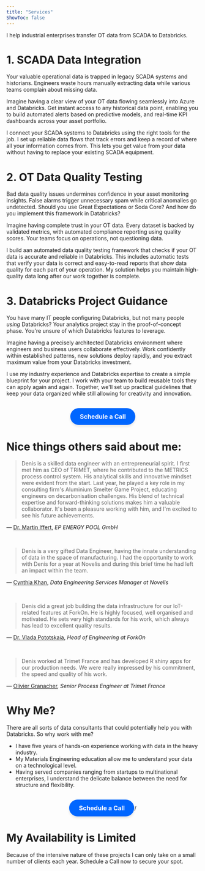 ```yaml
---
title: "Services"
ShowToc: false
---
```


I help industrial enterprises transfer OT data from SCADA to Databricks.

# 1. SCADA Data Integration

Your valuable operational data is trapped in legacy SCADA systems and historians. Engineers waste hours manually extracting data while various teams complain about missing data.

Imagine having a clear view of your OT data flowing seamlessly into Azure and Databricks. Get instant access to any historical data point, enabling you to build automated alerts based on predictive models, and real-time KPI dashboards across your asset portfolio.

I connect your SCADA systems to Databricks using the right tools for the job. I set up reliable data flows that track errors and keep a record of where all your information comes from. This lets you get value from your data without having to replace your existing SCADA equipment.

# 2. OT Data Quality Testing

Bad data quality issues undermines confidence in your asset monitoring insights. False alarms trigger unnecessary spam while critical anomalies go undetected. Should you use Great Expectations or Soda Core? And how do you implement this framework in Databricks?

Imagine having complete trust in your OT data. Every dataset is backed by validated metrics, with automated compliance reporting using quality scores. Your teams focus on operations, not questioning data.

I build aan automated data quality testing framework that checks if your OT data is accurate and reliable in Databricks. This includes automatic tests that verify your data is correct and easy-to-read reports that show data quality for each part of your operation. My solution helps you maintain high-quality data long after our work together is complete.

# 3. Databricks Project Guidance

You have many IT people configuring Databricks, but not many people *using* Databricks? Your analytics project stay in the proof-of-concept phase. You're unsure of which Databricks features to leverage.

Imagine having a precisely architected Databricks environment where engineers and business users collaborate effectively. Work confidently within established patterns, new solutions deploy rapidly, and you extract maximum value from your Databricks investment.

I use my industry experience and Databricks expertise to create a simple blueprint for your project. I work with your team to build reusable tools they can apply again and again. Together, we'll set up practical guidelines that keep your data organized while still allowing for creativity and innovation.

<!-- Calendly link widget begin -->
<link href="https://assets.calendly.com/assets/external/widget.css" rel="stylesheet">
<script src="https://assets.calendly.com/assets/external/widget.js" type="text/javascript" async></script>
<div style="text-align: center; margin: 30px 0;">
  <a href=""
     onclick="Calendly.initPopupWidget({url: 'https://calendly.com/gontcharovd/introductory-call'});return false;"
     style="background-color: #0066ff;
            color: white;
            padding: 12px 25px;
            border-radius: 25px;
            font-weight: bold;
            text-decoration: none;
            display: inline-block;
            font-size: 16px;
            box-shadow: 0 4px 6px rgba(0,0,0,0.1);
            transition: all 0.3s ease;">
    Schedule a Call
  </a>
</div>
<!-- Calendly link widget end -->


# Nice things others said about me:

> Denis is a skilled data engineer with an entrepreneurial spirit. I first met him as CEO of TRIMET, where he contributed to the METRICS process control system. His analytical skills and innovative mindset were evident from the start. Last year, he played a key role in my consulting firm's Aluminium Smelter Game Project, educating engineers on decarbonisation challenges. His blend of technical expertise and forward-thinking solutions makes him a valuable collaborator. It's been a pleasure working with him, and I'm excited to see his future achievements.

— [Dr. Martin Iffert](https://de.linkedin.com/in/dr-martin-iffert-3270678), *EP ENERGY POOL GmbH*

<br>

> Denis is a very gifted Data Engineer, having the innate understanding of data in the space of manufacturing. I had the opportunity to work with Denis for a year at Novelis and during this brief time he had left an impact within the team.

— [Cynthia Khan](https://www.linkedin.com/in/khancynthia/), *Data Engineering Services Manager at Novelis*

<br>

> Denis did a great job building the data infrastructure for our IoT-related features at ForkOn. He is highly focused, well organised and motivated. He sets very high standards for his work, which always has lead to excellent quality results.

— [Dr. Vlada Pototskaia](https://www.linkedin.com/in/vpototsk/), *Head of Engineering at ForkOn*

<br>

> Denis worked at Trimet France and has developed R shiny apps for our production needs. We were really impressed by his commitment, the speed and quality of his work.

— [Olivier Granacher](https://www.linkedin.com/in/oliviergranacher/), *Senior Process Engineer at Trimet France*

# Why Me?

There are all sorts of data consultants that could potentially help you with Databricks. So why work with me?

* I have five years of hands-on experience working with data in the heavy industry.
* My Materials Engineering education allow me to understand your data on a technological level.
* Having served companies ranging from startups to multinational enterprises, I understand the delicate balance between the need for structure and flexibility.

<!-- Calendly link widget begin -->
<link href="https://assets.calendly.com/assets/external/widget.css" rel="stylesheet">
<script src="https://assets.calendly.com/assets/external/widget.js" type="text/javascript" async></script>
<div style="text-align: center; margin: 30px 0;">
  <a href=""
     onclick="Calendly.initPopupWidget({url: 'https://calendly.com/gontcharovd/introductory-call'});return false;"
     style="background-color: #0066ff;
            color: white;
            padding: 12px 25px;
            border-radius: 25px;
            font-weight: bold;
            text-decoration: none;
            display: inline-block;
            font-size: 16px;
            box-shadow: 0 4px 6px rgba(0,0,0,0.1);
            transition: all 0.3s ease;">
    Schedule a Call
  </a>/
</div>
<!-- Calendly link widget end -->

# My Availability is Limited

Because of the intensive nature of these projects I can only take on a small number of clients each year. Schedule a Call now to secure your spot.
